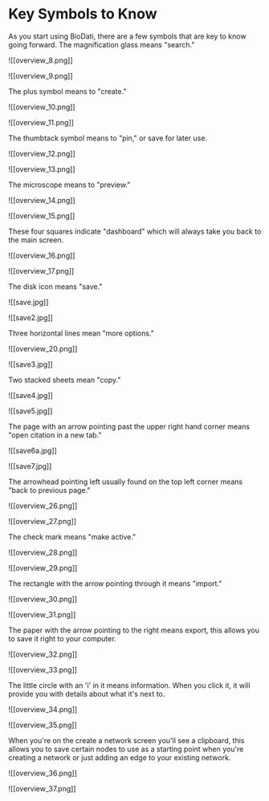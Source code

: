 # Key Symbols to Know

As you start using BioDati, there are a few symbols that are key to know going forward.
The magnification glass means "search."

![[overview_8.png]]
 
![[overview_9.png]]

The plus symbol means to "create."

![[overview_10.png]]

![[overview_11.png]]

The thumbtack symbol means to "pin," or save for later use.

![[overview_12.png]]
   
![[overview_13.png]]

The microscope means to "preview."

![[overview_14.png]]

![[overview_15.png]]

These four squares indicate "dashboard" which will always take you back to the main screen.

![[overview_16.png]]

![[overview_17.png]]

The disk icon means "save."

![[save.jpg]]

![[save2.jpg]]

Three horizontal lines mean "more options."

![[overview_20.png]]

![[save3.jpg]]

Two stacked sheets mean "copy."

![[save4.jpg]]

![[save5.jpg]]

The page with an arrow pointing past the upper right hand corner means "open citation in a new tab."

![[save6a.jpg]]

![[save7.jpg]]

The arrowhead pointing left usually found on the top left corner means "back to previous page."

![[overview_26.png]]
 
![[overview_27.png]]

The check mark means "make active."

![[overview_28.png]]

![[overview_29.png]]

The rectangle with the arrow pointing through it means "import."

![[overview_30.png]]

![[overview_31.png]]

The paper with the arrow pointing to the right means export, this allows you to save it right to your computer.

![[overview_32.png]]

![[overview_33.png]]

The little circle with an 'i' in it means information. When you click it, it will provide you with details about what it's next to.

![[overview_34.png]]

![[overview_35.png]]

When you're on the create a network screen you'll see a clipboard, this allows you to save certain nodes to use as a starting point when you're creating a network or just adding an edge to your existing network.

![[overview_36.png]]

![[overview_37.png]]

